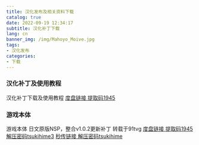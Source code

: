 ```yaml
---
title: 汉化发布及相关资料下载
catalog: true
date: 2022-09-19 12:34:17
subtitle: 汉化补丁下载
lang: cn
banner_img: /img/Mahoyo_Moive.jpg
tags:
- 汉化发布
categories:
- 下载
---
```


### 汉化补丁及使用教程

汉化补丁下载及使用教程
[度盘链接 提取码1945](https://pan.baidu.com/s/1J_kjExZTESmNWPqkeEUGdw)

### 游戏本体
游戏本体 日文原版NSP，整合v1.0.2更新补丁 转载于91tvg
[度盘链接 提取码1945 解压密码tsukihime3](https://pan.baidu.com/s/1-qAVS4HFFbsT9h33Kzq_mg)
[秒传链接 解压密码tsukihime](https://www.aliyundrive.com/s/EfCvMzRj1b6)


